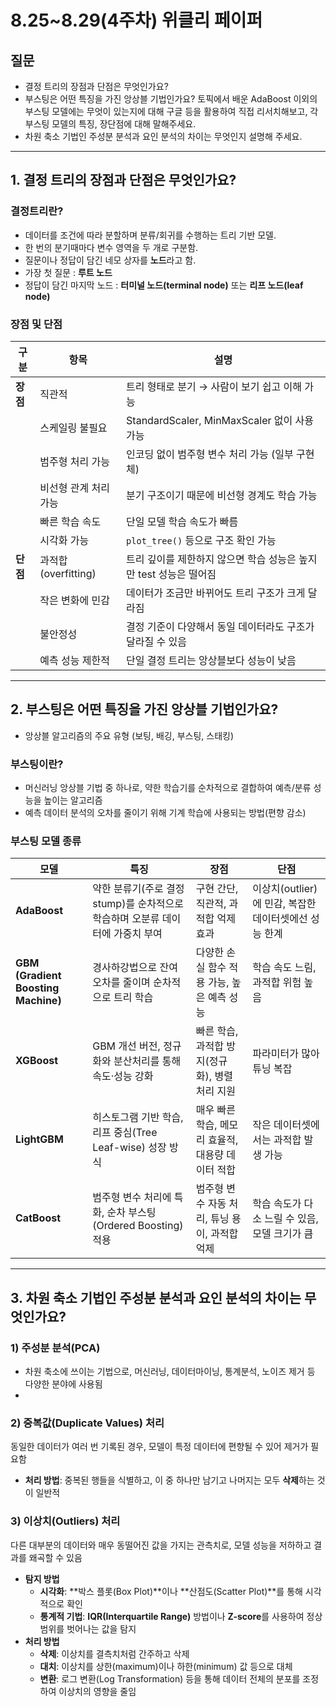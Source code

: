 # **8.25~8.29(4주차) 위클리 페이퍼**

## 질문
- 결정 트리의 장점과 단점은 무엇인가요?
- 부스팅은 어떤 특징을 가진 앙상블 기법인가요? 토픽에서 배운 AdaBoost 이외의 부스팅 모델에는 무엇이 있는지에 대해 구글 등을 활용하여 직접 리서치해보고, 각 부스팅 모델의 특징, 장단점에 대해 말해주세요.
- 차원 축소 기법인 주성분 분석과 요인 분석의 차이는 무엇인지 설명해 주세요.

---
## 1. 결정 트리의 장점과 단점은 무엇인가요?

### 결정트리란?

- 데이터를 조건에 따라 분할하며 분류/회귀를 수행하는 트리 기반 모델.
- 한 번의 분기때마다 변수 영역을 두 개로 구분함.
- 질문이나 정답이 담긴 네모 상자를 **노드**라고 함.
- 가장 첫 질문 : **루트 노드**
- 정답이 담긴 마지막 노드 : **터미널 노드(terminal node)** 또는 **리프 노드(leaf node)**

### 장점 및 단점
| 구분     | 항목               | 설명                                      |
| ------ | ---------------- | --------------------------------------- |
| **장점** | 직관적              | 트리 형태로 분기 → 사람이 보기 쉽고 이해 가능             |
|        | 스케일링 불필요         | StandardScaler, MinMaxScaler 없이 사용 가능   |
|        | 범주형 처리 가능        | 인코딩 없이 범주형 변수 처리 가능 (일부 구현체)            |
|        | 비선형 관계 처리 가능     | 분기 구조이기 때문에 비선형 경계도 학습 가능               |
|        | 빠른 학습 속도         | 단일 모델 학습 속도가 빠름                         |
|        | 시각화 가능           | `plot_tree()` 등으로 구조 확인 가능              |
| **단점** | 과적합(overfitting) | 트리 깊이를 제한하지 않으면 학습 성능은 높지만 test 성능은 떨어짐 |
|        | 작은 변화에 민감        | 데이터가 조금만 바뀌어도 트리 구조가 크게 달라짐             |
|        | 불안정성             | 결정 기준이 다양해서 동일 데이터라도 구조가 달라질 수 있음       |
|        | 예측 성능 제한적        | 단일 결정 트리는 앙상블보다 성능이 낮음                  |


---

## 2. 부스팅은 어떤 특징을 가진 앙상블 기법인가요?
+ 앙상블 알고리즘의 주요 유형 (보팅, 배깅, 부스팅, 스태킹)
  
### 부스팅이란?
- 머신러닝 앙상블 기법 중 하나로, 약한 학습기를 순차적으로 결합하여 예측/분류 성능을 높이는 알고리즘 
- 예측 데이터 분석의 오차를 줄이기 위해 기계 학습에 사용되는 방법(편향 감소)

### 부스팅 모델 종류
| 모델                                  | 특징                                              | 장점                            | 단점                                 |
| ----------------------------------- | ----------------------------------------------- | ----------------------------- | ---------------------------------- |
| **AdaBoost**                        | 약한 분류기(주로 결정 stump)를 순차적으로 학습하며 오분류 데이터에 가중치 부여 | 구현 간단, 직관적, 과적합 억제 효과         | 이상치(outlier)에 민감, 복잡한 데이터셋에선 성능 한계 |
| **GBM (Gradient Boosting Machine)** | 경사하강법으로 잔여 오차를 줄이며 순차적으로 트리 학습                  | 다양한 손실 함수 적용 가능, 높은 예측 성능     | 학습 속도 느림, 과적합 위험 높음                |
| **XGBoost**                         | GBM 개선 버전, 정규화와 분산처리를 통해 속도·성능 강화               | 빠른 학습, 과적합 방지(정규화), 병렬 처리 지원  | 파라미터가 많아 튜닝 복잡                     |
| **LightGBM**                        | 히스토그램 기반 학습, 리프 중심(Tree Leaf-wise) 성장 방식        | 매우 빠른 학습, 메모리 효율적, 대용량 데이터 적합 | 작은 데이터셋에서는 과적합 발생 가능               |
| **CatBoost**                        | 범주형 변수 처리에 특화, 순차 부스팅(Ordered Boosting) 적용      | 범주형 변수 자동 처리, 튜닝 용이, 과적합 억제   | 학습 속도가 다소 느릴 수 있음, 모델 크기가 큼        |

---

## 3. 차원 축소 기법인 주성분 분석과 요인 분석의 차이는 무엇인가요?

### 1) 주성분 분석(PCA)

- 차원 축소에 쓰이는 기법으로, 머신러닝, 데이터마이닝, 통계분석, 노이즈 제거 등 다양한 분야에 사용됨
- 

### 2) 중복값(Duplicate Values) 처리

동일한 데이터가 여러 번 기록된 경우, 모델이 특정 데이터에 편향될 수 있어 제거가 필요함

* **처리 방법**: 중복된 행들을 식별하고, 이 중 하나만 남기고 나머지는 모두 **삭제**하는 것이 일반적

### 3) 이상치(Outliers) 처리

다른 대부분의 데이터와 매우 동떨어진 값을 가지는 관측치로, 모델 성능을 저하하고 결과를 왜곡할 수 있음

* **탐지 방법**
    * **시각화**: **박스 플롯(Box Plot)**이나 **산점도(Scatter Plot)**를 통해 시각적으로 확인
    * **통계적 기법**: **IQR(Interquartile Range)** 방법이나 **Z-score**를 사용하여 정상 범위를 벗어나는 값을 탐지
* **처리 방법**
    * **삭제**: 이상치를 결측치처럼 간주하고 삭제
    * **대치**: 이상치를 상한(maximum)이나 하한(minimum) 값 등으로 대체
    * **변환**: 로그 변환(Log Transformation) 등을 통해 데이터 전체의 분포를 조정하여 이상치의 영향을 줄임
